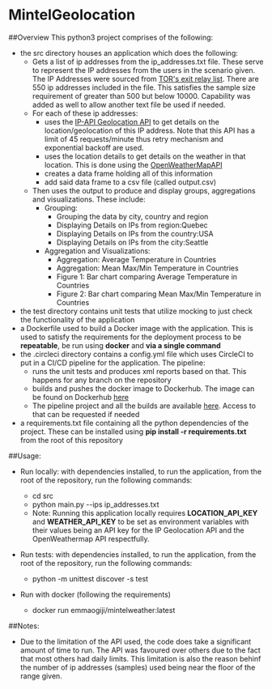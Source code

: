 # MintelGeolocation

##Overview 
This python3 project comprises of the following:
- the src directory houses an application which does the following:
    - Gets a list of ip addresses from the ip_addresses.txt file. These serve to represent the IP addresses from the users in the scenario given. The IP Addresses were sourced from [TOR's exit relay list](https://check.torproject.org/torbulkexitlist). There are 550 ip addresses included in the file. This satisfies the sample size requirement of greater than 500 but below 10000. Capability was added as well to allow another text file be used if needed.
    - For each of these ip addresses:
        - uses the [IP-API Geolocation API](https://ip-api.com/docs/api:json) to get details on the location/geolocation of this IP address. Note that this API has a limit of 45 requests/minute thus retry mechanism and exponential backoff are used.
        - uses the location details to get details on the weather in that location. This is done using the [OpenWeatherMapAPI](https://openweathermap.org/current)
        - creates a data frame holding all of this information
        - add said data frame to a csv file (called output.csv)
    - Then uses the output to produce and display groups, aggregations and visualizations. These include:
        - Grouping:
            - Grouping the data by city, country and region
            - Displaying Details on IPs from region:Quebec
            - Displaying Details on IPs from the country:USA
            - Displaying Details on IPs from the city:Seattle
        - Aggregation and Visualizations:
            - Aggregation: Average Temperature in Countries
            - Aggregation: Mean Max/Min Temperature in Countries
            - Figure 1: Bar chart comparing Average Temperature in Countries
            - Figure 2: Bar chart comparing Mean Max/Min Temperature in Countries
- the test directory contains unit tests that utilize mocking to just check the functionality of the application
- a Dockerfile used to build a Docker image with the application. This is used to satisfy the requirements for the deployment process to be **repeatable**, be run using **docker** and **via a single command**
- the .circleci directory contains a config.yml file which uses CircleCI to put in a CI/CD pipeline for the application. The pipeline:
    - runs the unit tests and produces xml reports based on that. This happens for any branch on the repository
    - builds and pushes the docker image to Dockerhub. The image can be found on Dockerhub [here](https://hub.docker.com/repository/docker/emmaogiji/mintelweather)
    - The pipeline project and all the builds are available [here](https://app.circleci.com/pipelines/github/EmmanuelOgiji/MintelGeolocation). Access to that can be requested if needed
- a requirements.txt file containing all the python dependencies of the project. These can be installed using **pip install -r requirements.txt** from the root of this repository


##Usage:
- Run locally:
    with dependencies installed, to run the application, from the root of the repository, run the following commands:
    - cd src
    - python main.py --ips ip_addresses.txt
    - Note: Running this application locally requires **LOCATION_API_KEY** and **WEATHER_API_KEY** to be set as environment variables with their values being an API key for the IP Geolocation API and the OpenWeathermap API respectfully.
 
- Run tests:
    with dependencies installed, to run the application, from the root of the repository, run the following commands:
    - python -m unittest discover -s test
    
- Run with docker (following the requirements)
  - docker run emmaogiji/mintelweather:latest

##Notes:
- Due to the limitation of the API used, the code does take a significant amount of time to run. The API was favoured over others due to the fact that most others had daily limits. This limitation is also the reason behinf the number of ip addresses (samples) used being near the floor of the range given.